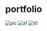 # portfolio
![pic](https://user-images.githubusercontent.com/92258633/231078684-8600c4bb-796e-4434-bf9b-4b3d4d099900.jpeg)
![a1](https://user-images.githubusercontent.com/92258633/231078937-c167c3f9-5da8-4697-bb4d-4386a80b1cb0.jpg)
![t0](https://user-images.githubusercontent.com/92258633/231078998-7155f650-f113-4491-8f54-c26c31f04d14.jpg)
